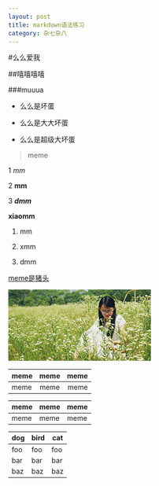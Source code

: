 ```yaml
---
layout: post
title: markdown语法练习
category: 杂七杂八
---
```


#么么爱我

##嘻嘻嘻嘻

###muuua

- 么么是坏蛋

- 么么是大大坏蛋

- 么么是超级大坏蛋

> meme

1 *mm*

2 **mm**

3 ***dmm***

__xiaomm__

1. mm

3. xmm

6. dmm


[meme是猪头](http://sun-silence.github.io/)


![mmmmmm](/images/templatemo_tn_3.jpg)


| meme | meme | meme |
| ---- |:----:| ----:|
| meme | meme | meme |


meme | meme | meme
-----|------|-----
meme | meme | meme


dog | bird | cat
----|------|----
foo | foo  | foo
bar | bar  | bar
baz | baz  | baz
